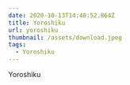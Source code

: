 ```yaml
---
date: 2020-10-13T14:40:52.864Z
title: Yoroshiku
url: yoroshiku
thumbnail: /assets/download.jpeg
tags:
  - Yoroshiku
---
```

Yoroshiku